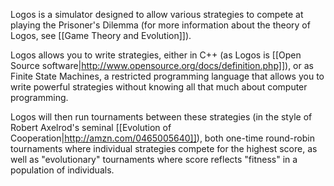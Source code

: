 Logos is a simulator designed to allow various strategies to compete at playing the Prisoner's Dilemma (for more information about the theory of Logos, see [[Game Theory and Evolution]]).

Logos allows you to write strategies, either in C++ (as Logos is [[Open Source software|http://www.opensource.org/docs/definition.php]]), or as Finite State Machines, a restricted programming language that allows you to write powerful strategies without knowing all that much about computer programming.

Logos will then run tournaments between these strategies (in the style of Robert Axelrod's seminal [[Evolution of Cooperation|http://amzn.com/0465005640]]), both one-time round-robin tournaments where individual strategies compete for the highest score, as well as "evolutionary" tournaments where score reflects "fitness" in a population of individuals.

